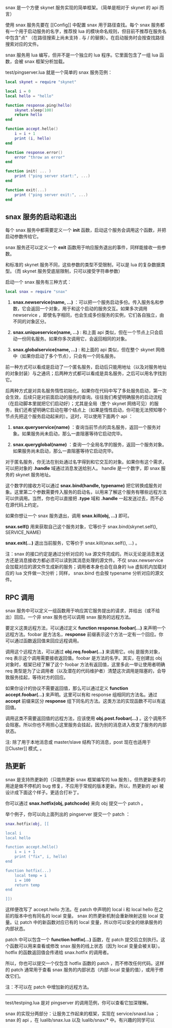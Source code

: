 snax 是一个方便 skynet 服务实现的简单框架。（简单是相对于 skynet 的 api 而言）

使用 snax 服务先要在 [[Config]] 中配置 snax 用于路径查找。每个 snax 服务都有一个用于启动服务的名字，推荐按 lua 的模块命名规则，但目前不推荐在服务名中包含"点" （在路径搜索上尚未支持 . 与 / 的替换）。在启动服务时会按查找路径搜索对应的文件。

snax 服务用 lua 编写，但并不是一个独立的 lua 程序。它里面包含了一组 lua 函数，会被 snax 框架分析加载。

test/pingserver.lua 就是一个简单的 snax 服务范例：

```lua
local skynet = require "skynet"

local i = 0
local hello = "hello"

function response.ping(hello)
	skynet.sleep(100)
	return hello
end

function accept.hello()
	i = i + 1
	print (i, hello)
end

function response.error()
	error "throw an error"
end

function init( ... )
	print ("ping server start:", ...)
end

function exit(...)
	print ("ping server exit:", ...)
end
```

snax 服务的启动和退出
----

每个 snax 服务中都需要定义一个 **init** 函数，启动这个服务会调用这个函数，并把启动参数传给它。

snax 服务还可以定义一个 **exit** 函数用于响应服务退出的事件，同样能接收一些参数。

和标准的 skynet 服务不同，这些参数的类型不受限制，可以是 lua 的复杂数据类型。（而 skynet 服务受底层限制，只可以接受字符串参数）

启动一个 snax 服务有三种方式：

```lua
local snax = require "snax"
```

1. **snax.newservice(name, ...)** ：可以把一个服务启动多份。传入服务名和参数，它会返回一个对象，用于和这个启动的服务交互。如果多次调用 newservice ，即使名字相同，也会生成多份服务的实例，它们各自独立，由不同的对象区分。

2. **snax.uniqueservice(name, ...)** : 和上面 api 类似，但在一个节点上只会启动一份同名服务。如果你多次调用它，会返回相同的对象。

3. **snax.globalservice(name, ...)** : 和上面的 api 类似，但在整个 skynet 网络中（如果你启动了多个节点），只会有一个同名服务。

前一种方式可以看成是启动了一个匿名服务，启动后只能用地址（以及对服务地址的对象封装）与之通讯；后两种方式都可以看成是具名服务，之后可以用名字找到它。

后两种方式是对具名服务惰性初始化。如果你在代码中写了多处服务启动，第一次会生效，后续只是对前面启动的服务的查询。往往我们希望明确服务的启动流程（在启动脚本里就把它们启动好）；尤其是全局（整个 skynet 网络可见）的服务，我们还希望明确它启动在哪个结点上（如果是惰性启动，你可能无法预知哪个节点先把这个服务启动起来的）。这时，可以使用下面两个 api ：

1. **snax.queryservice(name)** ：查询当前节点的具名服务，返回一个服务对象。如果服务尚未启动，那么一直阻塞等待它启动完毕。

2. **snax.queryglobal(name)** ：查询一个全局名字的服务，返回一个服务对象。如果服务尚未启动，那么一直阻塞等待它启动完毕。

对于匿名服务，你无法在别处通过名字得到和它交互的对象。如果你有这个需求，可以把对象的 **.handle** 域通过消息发送给别人。 handle 是一个数字，即 snax 服务的 skynet 服务地址。

这个数字的接收方可以通过 **snax.bind(handle, typename)** 把它转换成服务对象。这里第二个参数需要传入服务的启动名，以用来了解这个服务有哪些远程方法可以供调用。当然，你也可以直接把 **.type** 域和 **.handle** 一起发送过去，而不必在源代码上约定。

如果你想让一个 snax 服务退出，调用 **snax.kill(obj, ...)** 即可。

**snax.self()** 用来获取自己这个服务对象，它等价于 snax.bind(skynet.self(), SERVICE_NAME)

**snax.exit(...)** 退出当前服务，它等价于 snax.kill(snax.self(), ...) 。

注：snax 的接口约定是通过分析对应的 lua 源文件完成的。所以无论是消息发送方还是消息接收方都必须可以读到其消息处理的源文件。不仅 snax.newservice 会加载对应的源文件生成新的服务；调用者本身也会在自身的 lua 虚拟机内加载对应的 lua 文件做一次分析；同样， snax.bind 也会按 typename 分析对应的源文件。

RPC 调用
-------
snax 服务中可以定义一组函数用于响应其它服务提出的请求，并给出（或不给出）回应。一个非 snax 服务也可以调用 snax 服务的远程方法。

要定义这类远程方法，可以通过定义 **function response.foobar(...)** 来声明一个远程方法。foobar 是方法名，**response** 前缀表示这个方法一定有一个回应。你可以通过函数返回值来回应远程调用。

调用这个远程方法，可以通过 **obj.req.foobar(...)** 来调用它。obj 是服务对象，req 表示这个调用需要接收返回值。foobar 是方法的名字。其实，在创建出 obj 对象时，框架已经了解了这个 foobar 方法有返回值，这里多此一举让使用者明确 req 类型是为了让调用者（以及潜在的代码维护者）清楚这次调用是阻塞的，会导致服务挂起，等待对方的回应。

如果你设计的协议不需要返回值，那么可以通过定义 **function accept.foobar(...)** 来声明。这里可以有和 response 组相同的方法名。通过 **accept** 前缀来区分 **response** 组下同名的方法。这类方法的实现函数不可以有返回值。

调用这类不需要返回值的远程方法，应该使用 **obj.post.foobar(...)** 。这个调用不会阻塞。所以你也不用担心这里服务会挂起，因为别的消息进入改变了服务的内部状态。

注: 除了用于本地消息或 master/slave 结构下的消息，post 现在也适用于 [[Cluster]] 模式, 。

热更新
------
snax 是支持热更新的（只能热更新 snax 框架编写的 lua 服务）。但热更新更多的用途是做不停机的 bug 修复，不应用于常规的版本更新。所以，热更新的 api 被设计成下面这个样子。更适合打补丁。

你可以通过 **snax.hotfix(obj, patchcode)** 来向 obj 提交一个 patch 。

举个例子，你可以向上面列出的 pingserver 提交一个 patch ：
```lua
snax.hotfix(obj, [[

local i
local hello

function accept.hello()
	i = i + 1
	print ("fix", i, hello)
end

function hotfix(...)
	local temp = i
	i = 100
	return temp
end

]])
```

这样便改写了 accept.hello 方法。在 patch 中声明的 local i 和 local hello 在之前的版本中也有同名的 local 变量。
snax 的热更新机制会重新映射这些 local 变量。让 patch 中的新函数对应已有的 local 变量，所以你可以安全的继承服务的内部状态。

patch 中可以包含一个 **function hotfix(...)** 函数，在 patch 提交后立刻执行。这个函数可以用来查看或修改 snax 服务的线上状态（因为 local 变量会被关联）。hotfix 的函数返回值会传递给 snax.hotfix 的调用者。

所以，你也可以提交一个仅包含 hotfix 函数的 patch ，而不修改任何代码。这样的 patch 通常用于查看 snax 服务的内部状态（内部 local 变量的值），或用于修改它们。

注：不可以在 patch 中增加新的远程方法。

----

test/testping.lua 是对 pingserver 的调用范例，你可以查看它加深理解。

snax 的实现分两部分：让服务工作起来的框架，实现在 service/snaxd.lua ；snax 的 api ，在 lualib/snax.lua 以及 lualib/snax/* 中。有兴趣的同学可以